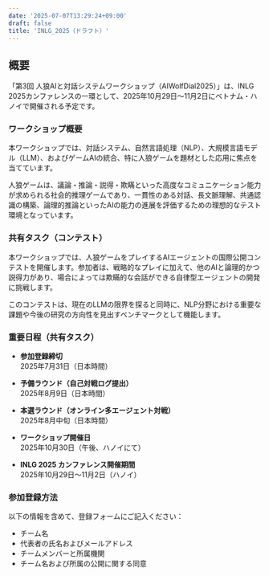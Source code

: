 ```yaml
---
date: '2025-07-07T13:29:24+09:00'
draft: false
title: 'INLG_2025（ドラフト）'
---
```


## 概要

「第3回 人狼AIと対話システムワークショップ（AIWolfDial2025）」は、INLG 2025カンファレンスの一環として、2025年10月29日～11月2日にベトナム・ハノイで開催される予定です。

### ワークショップ概要

本ワークショップでは、対話システム、自然言語処理（NLP）、大規模言語モデル（LLM）、およびゲームAIの統合、特に人狼ゲームを題材とした応用に焦点を当てています。

人狼ゲームは、議論・推論・説得・欺瞞といった高度なコミュニケーション能力が求められる社会的推理ゲームであり、一貫性のある対話、長文脈理解、共通認識の構築、論理的推論といったAIの能力の進展を評価するための理想的なテスト環境となっています。

### 共有タスク（コンテスト）

本ワークショップでは、人狼ゲームをプレイするAIエージェントの国際公開コンテストを開催します。参加者は、戦略的なプレイに加えて、他のAIと論理的かつ説得力があり、場合によっては欺瞞的な会話ができる自律型エージェントの開発に挑戦します。

このコンテストは、現在のLLMの限界を探ると同時に、NLP分野における重要な課題や今後の研究の方向性を見出すベンチマークとして機能します。

### 重要日程（共有タスク）

- **参加登録締切**  
  2025年7月31日（日本時間）

- **予備ラウンド（自己対戦ログ提出）**  
  2025年8月9日（日本時間）

- **本選ラウンド（オンライン多エージェント対戦）**  
  2025年8月中旬（日本時間）

- **ワークショップ開催日**  
  2025年10月30日（午後、ハノイにて）

- **INLG 2025 カンファレンス開催期間**  
  2025年10月29日～11月2日（ハノイ）

### 参加登録方法

以下の情報を含めて、登録フォームにご記入ください：

- チーム名  
- 代表者の氏名およびメールアドレス  
- チームメンバーと所属機関  
- チーム名および所属の公開に関する同意
